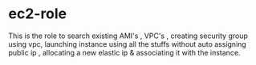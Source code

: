 # ec2-role
This is the role to search existing AMI's , VPC's , creating security group using vpc, launching instance using all the stuffs without auto assigning public ip , allocating a new elastic ip &amp; associating it with the instance.
